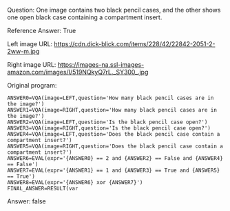 Question: One image contains two black pencil cases, and the other shows one open black case containing a compartment insert.

Reference Answer: True

Left image URL: https://cdn.dick-blick.com/items/228/42/22842-2051-2-2ww-m.jpg

Right image URL: https://images-na.ssl-images-amazon.com/images/I/519NQkyQ7rL._SY300_.jpg

Original program:

```
ANSWER0=VQA(image=LEFT,question='How many black pencil cases are in the image?')
ANSWER1=VQA(image=RIGHT,question='How many black pencil cases are in the image?')
ANSWER2=VQA(image=LEFT,question='Is the black pencil case open?')
ANSWER3=VQA(image=RIGHT,question='Is the black pencil case open?')
ANSWER4=VQA(image=LEFT,question='Does the black pencil case contain a compartment insert?')
ANSWER5=VQA(image=RIGHT,question='Does the black pencil case contain a compartment insert?')
ANSWER6=EVAL(expr='{ANSWER0} == 2 and {ANSWER2} == False and {ANSWER4} == False')
ANSWER7=EVAL(expr='{ANSWER1} == 1 and {ANSWER3} == True and {ANSWER5} == True')
ANSWER8=EVAL(expr='{ANSWER6} xor {ANSWER7}')
FINAL_ANSWER=RESULT(var
```
Answer: false

